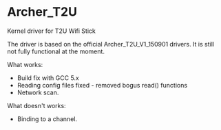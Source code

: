 # Archer_T2U
Kernel driver for T2U Wifi Stick

The driver is based on the official Archer_T2U_V1_150901 drivers. It is still not fully functional at the moment.

What works:

 * Build fix with GCC 5.x
 * Reading config files fixed - removed bogus read() functions
 * Network scan.


What doesn't works:
   * Binding to a channel.
   
  
